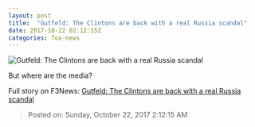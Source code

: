 ```yaml
---
layout: post
title:  "Gutfeld: The Clintons are back with a real Russia scandal"
date: 2017-10-22 02:12:15Z
categories: fox-news
---
```


![Gutfeld: The Clintons are back with a real Russia scandal](http://a57.foxnews.com/media2.foxnews.com/BrightCove/694940094001/2017/10/22/640/360/694940094001_5621419460001_5621402704001-vs.jpg)

But where are the media?


Full story on F3News: [Gutfeld: The Clintons are back with a real Russia scandal](http://www.f3nws.com/n/eJATeG)

> Posted on: Sunday, October 22, 2017 2:12:15 AM
